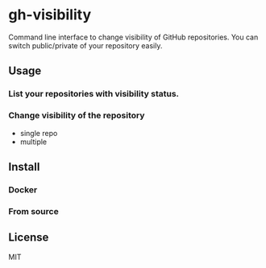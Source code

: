 # gh-visibility
Command line interface to change visibility of GitHub repositories.
You can switch public/private of your repository easily.

## Usage
### List your repositories with visibility status.
### Change visibility of the repository
- single repo
- multiple

## Install
### Docker
### From source

## License
MIT

